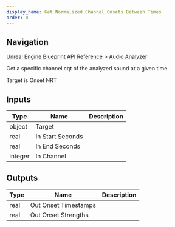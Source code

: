 ```yaml
---
display_name: Get Normalized Channel Onsets Between Times
order: 8
---
```

## Navigation

[Unreal Engine Blueprint API Reference](https://dev.epicgames.com/documentation/en-us/unreal-engine/BlueprintAPI) > [Audio Analyzer](https://dev.epicgames.com/documentation/en-us/unreal-engine/BlueprintAPI/AudioAnalyzer)

Get a specific channel cqt of the analyzed sound at a given time.

Target is Onset NRT

## Inputs

| Type | Name | Description |
| --- | --- | --- |
| object | Target |  |
| real | In Start Seconds |  |
| real | In End Seconds |  |
| integer | In Channel |  |

## Outputs

| Type | Name | Description |
| --- | --- | --- |
| real | Out Onset Timestamps |  |
| real | Out Onset Strengths |  |
